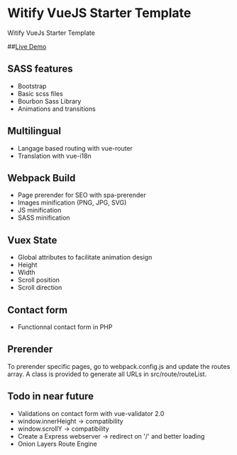 # Witify VueJS Starter Template
Witify VueJs Starter Template

##[Live Demo](https://vue-template.witify.io)

## SASS features
* Bootstrap
* Basic scss files
* Bourbon Sass Library
* Animations and transitions

## Multilingual
* Langage based routing with vue-router
* Translation with vue-i18n

## Webpack Build
* Page prerender for SEO with spa-prerender
* Images minification (PNG, JPG, SVG)
* JS minification
* SASS minification

## Vuex State
* Global attributes to facilitate animation design
* Height
* Width
* Scroll position
* Scroll direction

## Contact form
* Functionnal contact form in PHP

## Prerender
To prerender specific pages, go to webpack.config.js and update the routes array.
A class is provided to generate all URLs in src/route/routeList.

## Todo in near future
* Validations on contact form with vue-validator 2.0
* window.innerHeight -> compatibility
* window.scrollY -> compatibility
* Create a Express webserver -> redirect on '/' and better loading
* Onion Layers Route Engine
